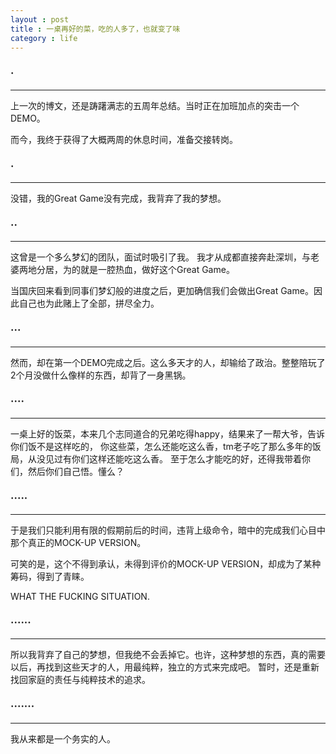```yaml
---
layout : post
title : 一桌再好的菜，吃的人多了，也就变了味
category : life
---
```


### ·
---
上一次的博文，还是踌躇满志的五周年总结。当时正在加班加点的突击一个DEMO。

而今，我终于获得了大概两周的休息时间，准备交接转岗。

### ·
---
没错，我的Great Game没有完成，我背弃了我的梦想。

### ··
---
这曾是一个多么梦幻的团队，面试时吸引了我。
我才从成都直接奔赴深圳，与老婆两地分居，为的就是一腔热血，做好这个Great Game。

当国庆回来看到同事们梦幻般的进度之后，更加确信我们会做出Great Game。因此自己也为此赌上了全部，拼尽全力。

### ···
---
然而，却在第一个DEMO完成之后。这么多天才的人，却输给了政治。整整陪玩了2个月没做什么像样的东西，却背了一身黑锅。

### ····
---
一桌上好的饭菜，本来几个志同道合的兄弟吃得happy，结果来了一帮大爷，告诉你们饭不是这样吃的，
你这些菜，怎么还能吃这么香，tm老子吃了那么多年的饭局，从没见过有你们这样还能吃这么香。
至于怎么才能吃的好，还得我带着你们，然后你们自己悟。懂么？

### ·····
---
于是我们只能利用有限的假期前后的时间，违背上级命令，暗中的完成我们心目中那个真正的MOCK-UP VERSION。

可笑的是，这个不得到承认，未得到评价的MOCK-UP VERSION，却成为了某种筹码，得到了青睐。

WHAT THE FUCKING SITUATION.

### ······
---
所以我背弃了自己的梦想，但我绝不会丢掉它。也许，这种梦想的东西，真的需要以后，再找到这些天才的人，用最纯粹，独立的方式来完成吧。
暂时，还是重新找回家庭的责任与纯粹技术的追求。

### ·······
---
我从来都是一个务实的人。

